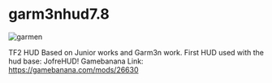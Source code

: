 # garm3nhud7.8
![garmen](https://user-images.githubusercontent.com/70734327/116153134-799f4980-a6ac-11eb-92fe-c5f1fd56e019.jpg)

TF2 HUD Based on Junior works and Garm3n work.
First HUD used with the hud base: JofreHUD!
Gamebanana Link: https://gamebanana.com/mods/26630
